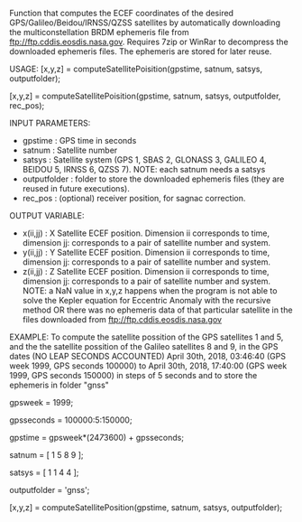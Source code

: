 Function that computes the ECEF coordinates of the desired GPS/Galileo/Beidou/IRNSS/QZSS
satellites by automatically downloading the multiconstellation BRDM ephemeris
file from ftp://ftp.cddis.eosdis.nasa.gov. Requires 7zip or WinRar to decompress
the downloaded ephemeris files. The ephemeris are stored for later reuse.

USAGE:
  [x,y,z] = computeSatellitePoisition(gpstime, satnum, satsys, outputfolder);
	
  [x,y,z] = computeSatellitePoisition(gpstime, satnum, satsys, outputfolder, rec_pos);

INPUT PARAMETERS:
 * gpstime                     : GPS time in seconds
 * satnum                      : Satellite number
 * satsys                     : Satellite system (GPS 1, SBAS 2, GLONASS 3, GALILEO 4, BEIDOU 5, IRNSS 6, QZSS 7). NOTE: each satnum needs a satsys
 * outputfolder                : folder to store the downloaded ephemeris files (they are reused in future executions).
 * rec_pos                     : (optional) receiver position, for sagnac correction.

OUTPUT VARIABLE:
* x(ii,jj)                    : X Satellite ECEF position. Dimension ii corresponds to time,  dimension jj: corresponds to a pair of satellite number and system. 
* y(ii,jj)                    : Y Satellite ECEF position. Dimension ii corresponds to time,  dimension jj: corresponds to a pair of satellite number and system. 
* z(ii,jj)                    : Z Satellite ECEF position. Dimension ii corresponds to time,  dimension jj: corresponds to a pair of satellite number and system. 
NOTE: a NaN value in x,y,z happens when the program is not able to solve
the Kepler equation for Eccentric Anomaly with the recursive method OR
there was no ephemeris data of that particular satellite in the files
downloaded from ftp://ftp.cddis.eosdis.nasa.gov

EXAMPLE:
To compute the satellite possition of the GPS satellites 1 and 5, and the
the satellite possition of the Galileo satellites 8 and 9, in the GPS
dates (NO LEAP SECONDS ACCOUNTED) April 30th, 2018, 03:46:40 (GPS week 1999,
GPS seconds 100000) to April 30th, 2018, 17:40:00 (GPS week 1999, GPS 
seconds 150000) in steps of 5 seconds and to store the ephemeris in
folder "gnss"

gpsweek = 1999;

gpsseconds = 100000:5:150000;

gpstime = gpsweek*(24*7*3600) + gpsseconds;

satnum = [ 1 5 8 9 ];

satsys = [ 1 1 4 4 ];

outputfolder = 'gnss';

[x,y,z] = computeSatellitePosition(gpstime, satnum, satsys, outputfolder);
